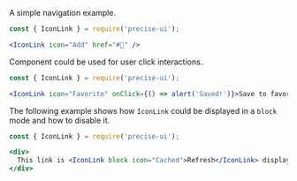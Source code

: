 A simple navigation example.

```jsx
const { IconLink } = require('precise-ui');

<IconLink icon="Add" href="#🎩" />
```

Component could be used for user click interactions.

```jsx
const { IconLink } = require('precise-ui');

<IconLink icon="Favorite" onClick={() => alert('Saved!')}>Save to favorites</IconLink>
```

The following example shows how `IconLink` could be displayed in a `block` mode and how to disable it.

```jsx
const { IconLink } = require('precise-ui');

<div>
  This link is <IconLink block icon="Cached">Refresh</IconLink> displayed as a block and this is <IconLink disabled icon="VisibilityOff">disabled</IconLink>
</div>
```

